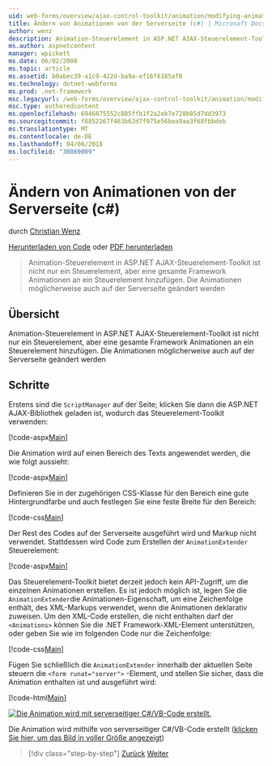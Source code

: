 ```yaml
---
uid: web-forms/overview/ajax-control-toolkit/animation/modifying-animations-from-the-server-side-cs
title: Ändern von Animationen von der Serverseite (c#) | Microsoft Docs
author: wenz
description: Animation-Steuerelement in ASP.NET AJAX-Steuerelement-Toolkit ist nicht nur ein Steuerelement, aber eine gesamte Framework Animationen an ein Steuerelement hinzufügen. Es kann auch die Animationen an...
ms.author: aspnetcontent
manager: wpickett
ms.date: 06/02/2008
ms.topic: article
ms.assetid: b0abec39-a1c9-422d-ba9a-ef16f6185af8
ms.technology: dotnet-webforms
ms.prod: .net-framework
msc.legacyurl: /web-forms/overview/ajax-control-toolkit/animation/modifying-animations-from-the-server-side-cs
msc.type: authoredcontent
ms.openlocfilehash: 6946875552c885ffb1f2a2eb7e728b85d7dd3973
ms.sourcegitcommit: f8852267f463b62d7f975e56bea9aa3f68fbbdeb
ms.translationtype: MT
ms.contentlocale: de-DE
ms.lasthandoff: 04/06/2018
ms.locfileid: "30869009"
---
```

<a name="modifying-animations-from-the-server-side-c"></a>Ändern von Animationen von der Serverseite (c#)
====================
durch [Christian Wenz](https://github.com/wenz)

[Herunterladen von Code](http://download.microsoft.com/download/f/9/a/f9a26acd-8df4-4484-8a18-199e4598f411/Animation9.cs.zip) oder [PDF herunterladen](http://download.microsoft.com/download/6/7/1/6718d452-ff89-4d3f-a90e-c74ec2d636a3/animation9CS.pdf)

> Animation-Steuerelement in ASP.NET AJAX-Steuerelement-Toolkit ist nicht nur ein Steuerelement, aber eine gesamte Framework Animationen an ein Steuerelement hinzufügen. Die Animationen möglicherweise auch auf der Serverseite geändert werden


## <a name="overview"></a>Übersicht

Animation-Steuerelement in ASP.NET AJAX-Steuerelement-Toolkit ist nicht nur ein Steuerelement, aber eine gesamte Framework Animationen an ein Steuerelement hinzufügen. Die Animationen möglicherweise auch auf der Serverseite geändert werden

## <a name="steps"></a>Schritte

Erstens sind die `ScriptManager` auf der Seite; klicken Sie dann die ASP.NET AJAX-Bibliothek geladen ist, wodurch das Steuerelement-Toolkit verwenden:

[!code-aspx[Main](modifying-animations-from-the-server-side-cs/samples/sample1.aspx)]

Die Animation wird auf einen Bereich des Texts angewendet werden, die wie folgt aussieht:

[!code-aspx[Main](modifying-animations-from-the-server-side-cs/samples/sample2.aspx)]

Definieren Sie in der zugehörigen CSS-Klasse für den Bereich eine gute Hintergrundfarbe und auch festlegen Sie eine feste Breite für den Bereich:

[!code-css[Main](modifying-animations-from-the-server-side-cs/samples/sample3.css)]

Der Rest des Codes auf der Serverseite ausgeführt wird und Markup nicht verwendet. Stattdessen wird Code zum Erstellen der `AnimationExtender` Steuerelement:

[!code-aspx[Main](modifying-animations-from-the-server-side-cs/samples/sample4.aspx)]

Das Steuerelement-Toolkit bietet derzeit jedoch kein API-Zugriff, um die einzelnen Animationen erstellen. Es ist jedoch möglich ist, legen Sie die `AnimationExtender`die Animationen-Eigenschaft, um eine Zeichenfolge enthält, des XML-Markups verwendet, wenn die Animationen deklarativ zuweisen. Um den XML-Code erstellen, die nicht enthalten darf der `<Animations>` können Sie die .NET Framework-XML-Element unterstützen, oder geben Sie wie im folgenden Code nur die Zeichenfolge:

[!code-css[Main](modifying-animations-from-the-server-side-cs/samples/sample5.css)]

Fügen Sie schließlich die `AnimationExtender` innerhalb der aktuellen Seite steuern die `<form runat="server">` -Element, und stellen Sie sicher, dass die Animation enthalten ist und ausgeführt wird:

[!code-html[Main](modifying-animations-from-the-server-side-cs/samples/sample6.html)]


[![Die Animation wird mit serverseitiger C#/VB-Code erstellt.](modifying-animations-from-the-server-side-cs/_static/image2.png)](modifying-animations-from-the-server-side-cs/_static/image1.png)

Die Animation wird mithilfe von serverseitiger C#/VB-Code erstellt ([klicken Sie hier, um das Bild in voller Größe angezeigt](modifying-animations-from-the-server-side-cs/_static/image3.png))

> [!div class="step-by-step"]
> [Zurück](triggering-an-animation-in-another-control-cs.md)
> [Weiter](executing-animations-using-client-side-code-cs.md)

